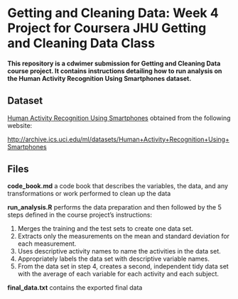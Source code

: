 # Getting and Cleaning Data: Week 4 Project for Coursera JHU Getting and Cleaning Data Class

#### This repository is a cdwimer submission for Getting and Cleaning Data course project. It contains instructions detailing how to run analysis on the Human Activity Recognition Using Smartphones dataset.

## Dataset
[Human Activity Recognition Using Smartphones](https://d396qusza40orc.cloudfront.net/getdata%2Fprojectfiles%2FUCI%20HAR%20Dataset.zip) obtained from the following website:

http://archive.ics.uci.edu/ml/datasets/Human+Activity+Recognition+Using+Smartphones

## Files
**code_book.md** a code book that describes the variables, the data, and any transformations or work performed to clean up the data

**run_analysis.R** performs the data preparation and then followed by the 5 steps defined in the course project’s instructions:
  1. Merges the training and the test sets to create one data set.
  2. Extracts only the measurements on the mean and standard deviation for each measurement.
  3. Uses descriptive activity names to name the activities in the data set.
  4. Appropriately labels the data set with descriptive variable names.
  5. From the data set in step 4, creates a second, independent tidy data set with the average of each variable for each activity and each subject.

**final_data.txt** contains the exported final data 
